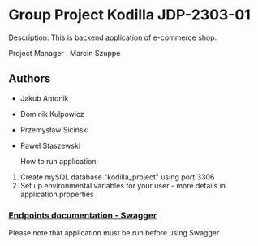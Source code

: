 # Group Project Kodilla JDP-2303-01

Description: This is backend application of e-commerce shop.

Project Manager : Marcin Szuppe

## Authors
- Jakub Antonik
- Dominik Kulpowicz
- Przemysław Siciński
- Paweł Staszewski

  How to run application:
1) Create mySQL database "kodilla_project" using port 3306
2) Set up environmental variables for your user - more details in application.properties

### [Endpoints documentation  - Swagger](http://localhost:8080/swagger-ui/index.html)
Please note that application must be run before using Swagger


